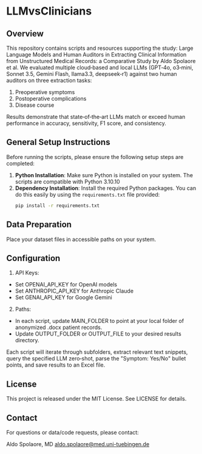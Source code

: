﻿# LLMvsClinicians

## Overview
This repository contains scripts and resources supporting the study: Large Language Models and Human Auditors in Extracting Clinical Information from Unstructured Medical Records: a Comparative Study by Aldo Spolaore et al. 
We evaluated multiple cloud‑based and local LLMs (GPT‑4o, o3‑mini, Sonnet 3.5, Gemini Flash, llama3.3, deepseek‑r1) against two human auditors on three extraction tasks:

1. Preoperative symptoms
2. Postoperative complications
3. Disease course

Results demonstrate that state‑of‑the‑art LLMs match or exceed human performance in accuracy, sensitivity, F1 score, and consistency.

## General Setup Instructions

Before running the scripts, please ensure the following setup steps are completed:

1. **Python Installation**: Make sure Python is installed on your system. The scripts are compatible with Python 3.10.10
2. **Dependency Installation**: Install the required Python packages. You can do this easily by using the `requirements.txt` file provided:
   ```bash
   pip install -r requirements.txt
   ```

## Data Preparation

Place your dataset files in accessible paths on your system.

## Configuration
1. API Keys:

- Set OPENAI_API_KEY for OpenAI models
- Set ANTHROPIC_API_KEY for Anthropic Claude
- Set GENAI_API_KEY for Google Gemini

2. Paths:

- In each script, update MAIN_FOLDER to point at your local folder of anonymized .docx patient records.
- Update OUTPUT_FOLDER or OUTPUT_FILE to your desired results directory.

Each script will iterate through subfolders, extract relevant text snippets, query the specified LLM zero‑shot, parse the "Symptom: Yes/No" bullet points, and save results to an Excel file.

## License

This project is released under the MIT License. See LICENSE for details.


## Contact
For questions or data/code requests, please contact:

Aldo Spolaore, MD <aldo.spolaore@med.uni-tuebingen.de>

